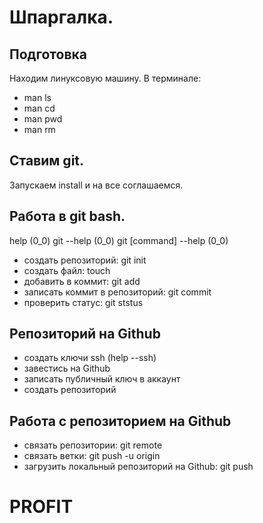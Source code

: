 # Шпаргалка.

## Подготовка
Находим линуксовую машину.
В терминале:
- man ls
- man cd
- man pwd
- man rm

## Ставим git.
Запускаем install и на все соглашаемся.

## Работа в git bash.
help  (0_0)
git --help (0_0)
git [command] --help  (0_0)

- создать репозиторий: git init
- создать файл: touch
- добавить в коммит: git add
- записать коммит в репозиторий: git commit
- проверить статус: git ststus

## Репозиторий на Github
- создать ключи ssh (help --ssh)
- завестись на Github
- записать публичный ключ в аккаунт
- создать репозиторий

## Работа с репозиторием на Github
- связать репозитории: git remote
- связать ветки: git push -u origin
- загрузить локальный репозиторий на Github: git push

# PROFIT